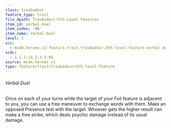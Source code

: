 ```yaml
---
class: troubadour
feature_type: trait
file_dpath: Troubadour/5th-Level Features
item_id: verbal-duel
item_index: '06'
item_name: Verbal Duel
level: 5
scc:
  - mcdm.heroes.v1:feature.trait.troubadour.5th-level-feature:verbal-duel
scdc:
  - 1.1.1:14.1.3.5:06
source: mcdm.heroes.v1
type: feature/trait/troubadour/5th-level-feature
---
```


###### Verbal Duel

Once on each of your turns while the target of your Foil feature is adjacent to you, you can use a free maneuver to exchange words with them. Make an opposed Presence test with the target. Whoever gets the higher result can make a free strike, which deals psychic damage instead of its usual damage.
